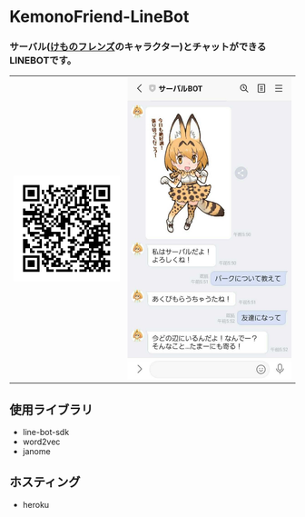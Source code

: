# KemonoFriend-LineBot

### サーバル([けものフレンズ](https://kemono-friends.jp)のキャラクター)とチャットができるLINEBOTです。

<table>
<tr>
<td><img src="./READMEimages/921ppfrn.png"></td>
<td><img src="./READMEimages/Screenshot_20210719-055222_LINE.jpg"></td>
</tr>
</table>

## 使用ライブラリ

- line-bot-sdk
- word2vec
- janome

## ホスティング

- heroku